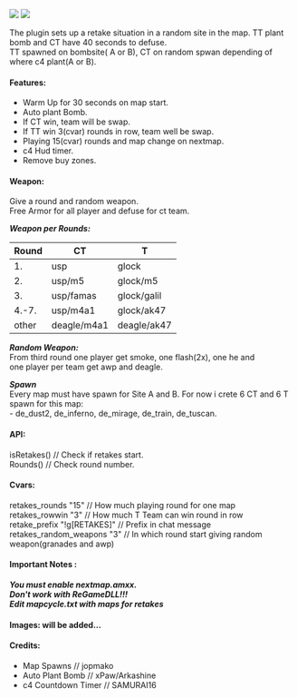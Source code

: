 
![](https://img.shields.io/badge/version-1.0-green?style=for-the-badge)
![](https://img.shields.io/badge/alghtryer@gmail.com-black?logo=gmail&style=for-the-badge)


The plugin sets up a retake situation in a random site in the map. TT plant bomb and CT have 40 seconds to defuse. \
TT spawned on bombsite( A or B), CT on random spwan depending of where c4 plant(A or B). 

#### Features: 
- Warm Up for 30 seconds on map start. 
- Auto plant Bomb. 
- If CT win, team will be swap.
- If TT win 3(cvar) rounds in row, team well be swap.
- Playing 15(cvar) rounds and map change on nextmap.
- c4 Hud timer.
- Remove buy zones.

#### Weapon:
Give a round and random weapon. \
Free Armor for all player and defuse for ct team. 
	
***Weapon per Rounds:***  
	
|Round	| CT		| T		
| --- | --- | --- |
|1.   |   usp	|	glock |
|2.| usp/m5	|	glock/m5 |	
|3.	|usp/famas |	glock/galil |
|4.-7.	| usp/m4a1 |	glock/ak47 |
|other	| deagle/m4a1	| deagle/ak47 |

***Random Weapon:*** \
From third round one player get smoke, one flash(2x), one he and \
one player per team get awp and deagle.

***Spawn*** \
Every map must have spawn for Site A and B. For now i crete 6 CT and 6 T spawn for this map: \
	- de_dust2, de_inferno, de_mirage, de_train, de_tuscan.

#### API:
isRetakes()	// Check if retakes start. \
Rounds()	// Check round number.	
		
#### Cvars:
retakes_rounds "15"			// How much playing round for one map \
retakes_rowwin "3"			// How much T Team can win round in row \
retake_prefix "!g[RETAKES]"		// Prefix in chat message \
retakes_random_weapons "3"		// In which round start giving random weapon(granades and awp) 


#### Important Notes :
***You must enable nextmap.amxx.*** \
***Don't work with ReGameDLL!!!*** \
***Edit mapcycle.txt with maps for retakes*** 

#### Images: will be added...


#### Credits:
- Map Spawns 			// jopmako 
- Auto Plant Bomb		// xPaw/Arkashine
- c4 Countdown Timer		// SAMURAI16 
